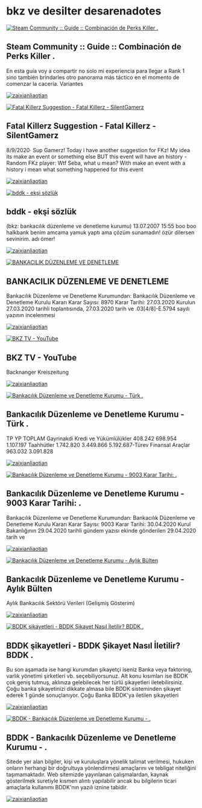 # bkz ve desilter desarenadotes
<a href="https://mnn.zoosnet.net/LR/Chatpre.aspx?id=MNN94995150&p=https://topgrinding.com/" target="_blank">![Steam Community :: Guide :: Combinación de Perks Killer .](https://github.com/technlg/images/blob/main/20.jpg)</a>
## Steam Community :: Guide :: Combinación de Perks Killer .
En esta guía voy a compartir no solo mi experiencia para llegar a Rank 1 sino también brindarles otro panorama más táctico en el momento de comenzar la cacería. Variantes
<a href="https://mnn.zoosnet.net/LR/Chatpre.aspx?id=MNN94995150&p=https://topgrinding.com/" target="_blank"><img src="https://github.com/technlg/images/raw/main/chat11.jpg" alt="zaixianliaotian"/></a><a href="//whatsapp.shibangsoft.com/WhatsApp.php" ><img src="https://github.com/technlg/images/raw/main/chat11.png" alt=""></a>
<a href="https://mnn.zoosnet.net/LR/Chatpre.aspx?id=MNN94995150&p=https://topgrinding.com/" target="_blank">![Fatal Killerz Suggestion - Fatal Killerz - SilentGamerz](https://github.com/technlg/images/blob/main/34.jpg)</a>
## Fatal Killerz Suggestion - Fatal Killerz - SilentGamerz
8/9/2020· Sup Gamerz! Today i have another suggestion for FKz! My idea its make an event or something else BUT this event will have an history -Random FKz player: Wtf Seba, what u mean? With make an event with a history i mean what something happened for this event
<a href="https://mnn.zoosnet.net/LR/Chatpre.aspx?id=MNN94995150&p=https://topgrinding.com/" target="_blank"><img src="https://github.com/technlg/images/raw/main/chat11.jpg" alt="zaixianliaotian"/></a><a href="//whatsapp.shibangsoft.com/WhatsApp.php" ><img src="https://github.com/technlg/images/raw/main/chat11.png" alt=""></a>
<a href="https://mnn.zoosnet.net/LR/Chatpre.aspx?id=MNN94995150&p=https://topgrinding.com/" target="_blank">![bddk - ekşi sözlük](https://github.com/technlg/images/blob/main/59.jpg)</a>
## bddk - ekşi sözlük
(bkz: bankacılık düzenleme ve denetleme kurumu) 13.07.2007 15:55 boo boo halkbank benim amcama yamuk yaptı ama çözüm sunamadın! özür dilersen sevinirim. adı ömer!
<a href="https://mnn.zoosnet.net/LR/Chatpre.aspx?id=MNN94995150&p=https://topgrinding.com/" target="_blank"><img src="https://github.com/technlg/images/raw/main/chat11.jpg" alt="zaixianliaotian"/></a><a href="//whatsapp.shibangsoft.com/WhatsApp.php" ><img src="https://github.com/technlg/images/raw/main/chat11.png" alt=""></a>
<a href="https://mnn.zoosnet.net/LR/Chatpre.aspx?id=MNN94995150&p=https://topgrinding.com/" target="_blank">![BANKACILIK DÜZENLEME VE DENETLEME](https://github.com/technlg/images/blob/main/16.jpg)</a>
## BANKACILIK DÜZENLEME VE DENETLEME
Bankacılık Düzenleme ve Denetleme Kurumundan: Bankacılık Düzenleme ve Denetleme Kurulu Kararı Karar Sayısı: 8970 Karar Tarihi: 27.03.2020 Kurulun 27.03.2020 tarihli toplantısında, 27.03.2020 tarih ve .03[4/8]-E.5794 sayılı yazının incelenmesi
<a href="https://mnn.zoosnet.net/LR/Chatpre.aspx?id=MNN94995150&p=https://topgrinding.com/" target="_blank"><img src="https://github.com/technlg/images/raw/main/chat11.jpg" alt="zaixianliaotian"/></a><a href="//whatsapp.shibangsoft.com/WhatsApp.php" ><img src="https://github.com/technlg/images/raw/main/chat11.png" alt=""></a>
<a href="https://mnn.zoosnet.net/LR/Chatpre.aspx?id=MNN94995150&p=https://topgrinding.com/" target="_blank">![BKZ TV - YouTube](https://github.com/technlg/images/blob/main/16.jpg)</a>
## BKZ TV - YouTube
Backnanger Kreiszeitung
<a href="https://mnn.zoosnet.net/LR/Chatpre.aspx?id=MNN94995150&p=https://topgrinding.com/" target="_blank"><img src="https://github.com/technlg/images/raw/main/chat11.jpg" alt="zaixianliaotian"/></a><a href="//whatsapp.shibangsoft.com/WhatsApp.php" ><img src="https://github.com/technlg/images/raw/main/chat11.png" alt=""></a>
<a href="https://mnn.zoosnet.net/LR/Chatpre.aspx?id=MNN94995150&p=https://topgrinding.com/" target="_blank">![Bankacılık Düzenleme ve Denetleme Kurumu - Türk .](https://github.com/technlg/images/blob/main/8.jpg)</a>
## Bankacılık Düzenleme ve Denetleme Kurumu - Türk .
TP YP TOPLAM Gayrinakdi Kredi ve Yükümlülükler 408.242 698.954 1.107.197 Taahhütler 1.742.820 3.449.866 5.192.687-Türev Finansal Araçlar 963.032 3.091.828
<a href="https://mnn.zoosnet.net/LR/Chatpre.aspx?id=MNN94995150&p=https://topgrinding.com/" target="_blank"><img src="https://github.com/technlg/images/raw/main/chat11.jpg" alt="zaixianliaotian"/></a><a href="//whatsapp.shibangsoft.com/WhatsApp.php" ><img src="https://github.com/technlg/images/raw/main/chat11.png" alt=""></a>
<a href="https://mnn.zoosnet.net/LR/Chatpre.aspx?id=MNN94995150&p=https://topgrinding.com/" target="_blank">![Bankacılık Düzenleme ve Denetleme Kurumu - 9003 Karar Tarihi: .](https://github.com/technlg/images/blob/main/18.jpg)</a>
## Bankacılık Düzenleme ve Denetleme Kurumu - 9003 Karar Tarihi: .
Bankacılık Düzenleme ve Denetleme Kurumundan: Bankacılık Düzenleme ve Denetleme Kurulu Kararı Karar Sayısı: 9003 Karar Tarihi: 30.04.2020 Kurul Bakanlığının 29.04.2020 tarihli gündem yazısı ekinde gönderilen 29.04.2020 tarih ve
<a href="https://mnn.zoosnet.net/LR/Chatpre.aspx?id=MNN94995150&p=https://topgrinding.com/" target="_blank"><img src="https://github.com/technlg/images/raw/main/chat11.jpg" alt="zaixianliaotian"/></a><a href="//whatsapp.shibangsoft.com/WhatsApp.php" ><img src="https://github.com/technlg/images/raw/main/chat11.png" alt=""></a>
<a href="https://mnn.zoosnet.net/LR/Chatpre.aspx?id=MNN94995150&p=https://topgrinding.com/" target="_blank">![Bankacılık Düzenleme ve Denetleme Kurumu - Aylık Bülten](https://github.com/technlg/images/blob/main/3.jpg)</a>
## Bankacılık Düzenleme ve Denetleme Kurumu - Aylık Bülten
Aylık Bankacılık Sektörü Verileri (Gelişmiş Gösterim)
<a href="https://mnn.zoosnet.net/LR/Chatpre.aspx?id=MNN94995150&p=https://topgrinding.com/" target="_blank"><img src="https://github.com/technlg/images/raw/main/chat11.jpg" alt="zaixianliaotian"/></a><a href="//whatsapp.shibangsoft.com/WhatsApp.php" ><img src="https://github.com/technlg/images/raw/main/chat11.png" alt=""></a>
<a href="https://mnn.zoosnet.net/LR/Chatpre.aspx?id=MNN94995150&p=https://topgrinding.com/" target="_blank">![BDDK şikayetleri - BDDK Şikayet Nasıl İletilir? BDDK .](https://github.com/technlg/images/blob/main/64.jpg)</a>
## BDDK şikayetleri - BDDK Şikayet Nasıl İletilir? BDDK .
Bu son aşamada ise hangi kurumdan şikayetçi iseniz Banka veya faktoring, varlık yönetimi şirketleri vb. seçebiliyorsunuz. Alt konu kısımları ise BDDK çok geniş tutmuş, aklınıza gelebilecek her türlü şikayetleri iletebilirsiniz. Çoğu banka şikayetinizi dikkate almasa bile BDDK sisteminden şikayet ederek 1 günde sonuçlanıyor. Çoğu Banka BDDK'ya iletilen şikayetleri 
<a href="https://mnn.zoosnet.net/LR/Chatpre.aspx?id=MNN94995150&p=https://topgrinding.com/" target="_blank"><img src="https://github.com/technlg/images/raw/main/chat11.jpg" alt="zaixianliaotian"/></a><a href="//whatsapp.shibangsoft.com/WhatsApp.php" ><img src="https://github.com/technlg/images/raw/main/chat11.png" alt=""></a>
<a href="https://mnn.zoosnet.net/LR/Chatpre.aspx?id=MNN94995150&p=https://topgrinding.com/" target="_blank">![BDDK - Bankacılık Düzenleme ve Denetleme Kurumu - .](https://github.com/technlg/images/blob/main/42.jpg)</a>
## BDDK - Bankacılık Düzenleme ve Denetleme Kurumu - .
Sitede yer alan bilgiler, kişi ve kuruluşlara yönelik talimat verilmesi, hukuken onların herhangi bir doğrultuya yönlendirmesi amaçlarını ve tebligat niteliğini taşımamaktadır. Web sitemizde yayınlanan çalışmalardan, kaynak gösterilmek suretiyle kısmen alıntı yapılabilir ancak bu bilgilerin ticari amaçlarla kullanımı BDDK'nın yazılı iznine tabidir.
<a href="https://mnn.zoosnet.net/LR/Chatpre.aspx?id=MNN94995150&p=https://topgrinding.com/" target="_blank"><img src="https://github.com/technlg/images/raw/main/chat11.jpg" alt="zaixianliaotian"/></a><a href="//whatsapp.shibangsoft.com/WhatsApp.php" ><img src="https://github.com/technlg/images/raw/main/chat11.png" alt=""></a>
